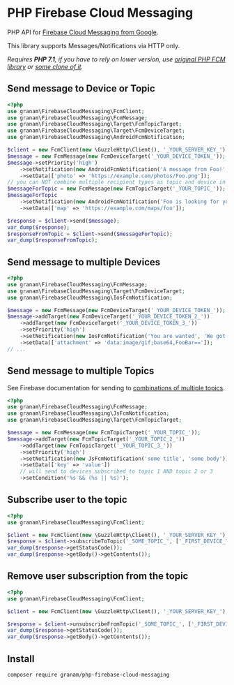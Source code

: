# PHP Firebase Cloud Messaging
PHP API for [Firebase Cloud Messaging from Google](https://firebase.google.com/docs/).

This library supports Messages/Notifications via HTTP only.

*Requires **PHP 7.1**, if you have to rely on lower version, use [original PHP FCM library](https://github.com/sngrl/php-firebase-cloud-messaging) or [some clone of it](https://github.com/sngrl/php-firebase-cloud-messaging/network).*

## Send message to Device or Topic

```php
<?php
use granam\FirebaseCloudMessaging\FcmClient;
use granam\FirebaseCloudMessaging\FcmMessage;
use granam\FirebaseCloudMessaging\Target\FcmTopicTarget;
use granam\FirebaseCloudMessaging\Target\FcmDeviceTarget;
use granam\FirebaseCloudMessaging\AndroidFcmNotification;

$client = new FcmClient(new \GuzzleHttp\Client(), '_YOUR_SERVER_KEY_');
$message = new FcmMessage(new FcmDeviceTarget('_YOUR_DEVICE_TOKEN_'));
$message->setPriority('high')
    ->setNotification(new AndroidFcmNotification('A message from Foo!', 'Hi Bar, how are you?'))
    ->setData(['photo' => 'https://example.com/photos/Foo.png']);
// you can NOT combine multiple recipient types as topic and device in a single message
$messageForTopic = new FcmMessage(new FcmTopicTarget('_YOUR_TOPIC_'));
$messageForTopic
    ->setNotification(new AndroidFcmNotification('Foo is looking for you!', 'Here you are!'))
    ->setData(['map' => 'https://example.com/maps/foo']);

$response = $client->send($message);
var_dump($response);
$responseFromTopic = $client->send($messageForTopic);
var_dump($responseFromTopic);
```

## Send message to multiple Devices

```php
<?php
use granam\FirebaseCloudMessaging\FcmMessage;
use granam\FirebaseCloudMessaging\Target\FcmDeviceTarget;
use granam\FirebaseCloudMessaging\IosFcmNotification;

$message = new FcmMessage(new FcmDeviceTarget('_YOUR_DEVICE_TOKEN_'));
$message->addTarget(new FcmDeviceTarget('_YOUR_DEVICE_TOKEN_2_'))
    ->addTarget(new FcmDeviceTarget('_YOUR_DEVICE_TOKEN_3_'))
    ->setPriority('high')
    ->setNotification(new IosFcmNotification('You are wanted', 'We got some issue here, where are you? We need you.'))
    ->setData(['attachment' => 'data:image/gif;base64,FooBar==']);
// ...
```

## Send message to multiple Topics

See Firebase documentation for sending to [combinations of multiple topics](https://firebase.google.com/docs/cloud-messaging/topic-messaging#sending_topic_messages_from_the_server).

```php
<?php
use granam\FirebaseCloudMessaging\FcmMessage;
use granam\FirebaseCloudMessaging\JsFcmNotification;
use granam\FirebaseCloudMessaging\Target\FcmTopicTarget;

$message = new FcmMessage(new FcmTopicTarget('_YOUR_TOPIC_'));
$message->addTarget(new FcmTopicTarget('_YOUR_TOPIC_2_'))
    ->addTarget(new FcmTopicTarget('_YOUR_TOPIC_3_'))
    ->setPriority('high')
    ->setNotification(new JsFcmNotification('some title', 'some body'))
    ->setData(['key' => 'value'])
    // will send to devices subscribed to topic 1 AND topic 2 or 3
    ->setCondition('%s && (%s || %s)');
```

## Subscribe user to the topic
```php
<?php
use granam\FirebaseCloudMessaging\FcmClient;

$client = new FcmClient(new \GuzzleHttp\Client(), '_YOUR_SERVER_KEY_');
$response = $client->subscribeToTopic('_SOME_TOPIC_', ['_FIRST_DEVICE_TOKEN_', '_SECOND_DEVICE_TOKEN_']);
var_dump($response->getStatusCode());
var_dump($response->getBody()->getContents());
```

## Remove user subscription from the topic
```php
<?php
use granam\FirebaseCloudMessaging\FcmClient;

$client = new FcmClient(new \GuzzleHttp\Client(), '_YOUR_SERVER_KEY_');

$response = $client->unsubscribeFromTopic('_SOME_TOPIC_', ['_FIRST_DEVICE_TOKEN_', '_SECOND_DEVICE_TOKEN_']);
var_dump($response->getStatusCode());
var_dump($response->getBody()->getContents());
```

## Install
```
composer require granam/php-firebase-cloud-messaging
```
